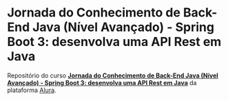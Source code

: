 # Jornada do Conhecimento de Back-End Java (Nível Avançado) - Spring Boot 3: desenvolva uma API Rest em Java

Repositório do curso [**Jornada do Conhecimento de Back-End Java (Nível Avançado) - Spring Boot 3: desenvolva uma API Rest em Java**](https://cursos.alura.com.br/course/spring-boot-3-desenvolva-api-rest-java) da plataforma [Alura](https://cursos.alura.com.br/).
